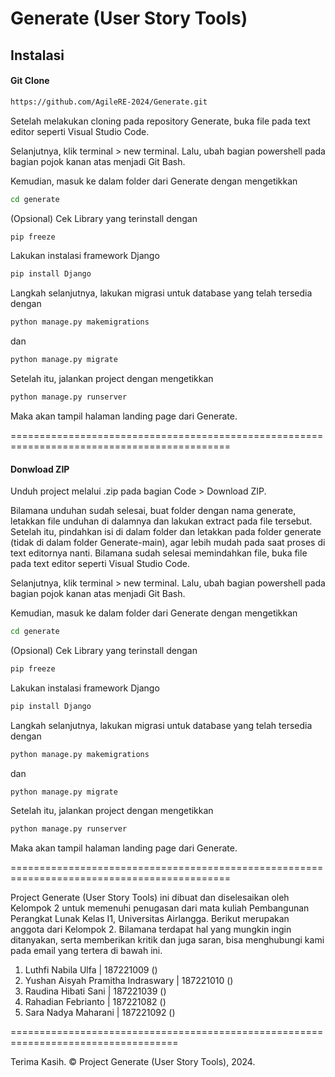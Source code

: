 # Generate (User Story Tools)

## Instalasi

#### Git Clone
```bash
https://github.com/AgileRE-2024/Generate.git
```

Setelah melakukan cloning pada repository Generate, buka file pada text editor seperti Visual Studio Code.

Selanjutnya, klik terminal > new terminal.
Lalu, ubah bagian powershell pada bagian pojok kanan atas menjadi Git Bash.

Kemudian, masuk ke dalam folder dari Generate dengan mengetikkan
```bash
cd generate
```

(Opsional) Cek Library yang terinstall dengan
```bash
pip freeze
```

Lakukan instalasi framework Django
```bash
pip install Django
```

Langkah selanjutnya, lakukan migrasi untuk database yang telah tersedia dengan
```bash
python manage.py makemigrations
```

dan

```bash
python manage.py migrate
```

Setelah itu, jalankan project dengan mengetikkan
```bash
python manage.py runserver
```

Maka akan tampil halaman landing page dari Generate.

============================================================================================
#### Donwload ZIP
Unduh project melalui .zip pada bagian Code > Download ZIP.

Bilamana unduhan sudah selesai, buat folder dengan nama generate, letakkan file unduhan di dalamnya dan lakukan extract pada file tersebut.
Setelah itu, pindahkan isi di dalam folder dan letakkan pada folder generate (tidak di dalam folder Generate-main), agar lebih mudah pada saat proses di text editornya nanti.
Bilamana sudah selesai memindahkan file, buka file pada text editor seperti Visual Studio Code.

Selanjutnya, klik terminal > new terminal.
Lalu, ubah bagian powershell pada bagian pojok kanan atas menjadi Git Bash.

Kemudian, masuk ke dalam folder dari Generate dengan mengetikkan
```bash
cd generate
```

(Opsional) Cek Library yang terinstall dengan
```bash
pip freeze
```

Lakukan instalasi framework Django
```bash
pip install Django
```

Langkah selanjutnya, lakukan migrasi untuk database yang telah tersedia dengan
```bash
python manage.py makemigrations
```

dan

```bash
python manage.py migrate
```

Setelah itu, jalankan project dengan mengetikkan
```bash
python manage.py runserver
```

Maka akan tampil halaman landing page dari Generate.

============================================================================================

Project Generate (User Story Tools) ini dibuat dan diselesaikan oleh Kelompok 2 untuk memenuhi penugasan dari mata kuliah Pembangunan Perangkat Lunak Kelas I1, Universitas Airlangga.
Berikut merupakan anggota dari Kelompok 2. Bilamana terdapat hal yang mungkin ingin ditanyakan, serta memberikan kritik dan juga saran, bisa menghubungi kami pada email yang tertera di bawah ini.

1. Luthfi Nabila Ulfa | 187221009                  ()
2. Yushan Aisyah Pramitha Indraswary | 187221010   ()
3. Raudina Hibati Sani | 187221039                 ()
4. Rahadian Febrianto  | 187221082                 ()
5. Sara Nadya Maharani | 187221092                 ()

===================================================================================

Terima Kasih.
© Project Generate (User Story Tools), 2024.
